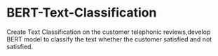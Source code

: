 # **BERT-Text-Classification**
Create Text Classification on the customer telephonic reviews,develop BERT model to classify the text whether the customer 
satisfied and not satisfied.

